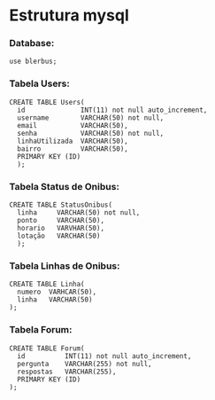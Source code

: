 # Estrutura mysql

### Database:
```mysql
use blerbus;
```

### Tabela Users:
```mysql
CREATE TABLE Users(
  id              INT(11) not null auto_increment,
  username        VARCHAR(50) not null,
  email           VARCHAR(50),
  senha           VARCHAR(50) not null,
  linhaUtilizada  VARCHAR(50),
  bairro          VARCHAR(50),
  PRIMARY KEY (ID)
  );
```

### Tabela Status de Onibus:
```mysql
CREATE TABLE StatusOnibus(
  linha     VARCHAR(50) not null,
  ponto     VARCHAR(50),
  horario   VARVHAR(50),
  lotação   VARCHAR(50)
  );
```

### Tabela Linhas de Onibus:
```mysql
CREATE TABLE Linha(
  numero  VARHCAR(50),
  linha   VARCHAR(50)
);
```

### Tabela Forum:
```mysql
CREATE TABLE Forum(
  id          INT(11) not null auto_increment,
  pergunta    VARCHAR(255) not null,
  respostas   VARCHAR(255),
  PRIMARY KEY (ID)
);
```




